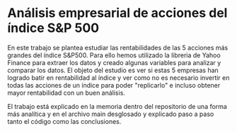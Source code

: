 # Análisis empresarial de acciones del índice S&P 500

En este trabajo se plantea estudiar las rentabilidades de las 5 acciones más grandes del índice S&P500.
Para ello hemos utilizado la libreria de Yahoo Finance para extraer los datos y creado algunas variables
para analizar y comparar los datos.
El objeto del estudio es ver si estas 5 empresas han logrado batir en rentabilidad al índice y ver como no es necesario
invertir en todas las acciones de un índice para poder "replicarlo" e incluso obtener mayor rentabilidad con un buen análisis.

El trabajo está explicado en la memoria dentro del repositorio de una forma más analítica y en el archivo main desglosado 
y explicado paso a paso tanto el código como las conclusiones.
